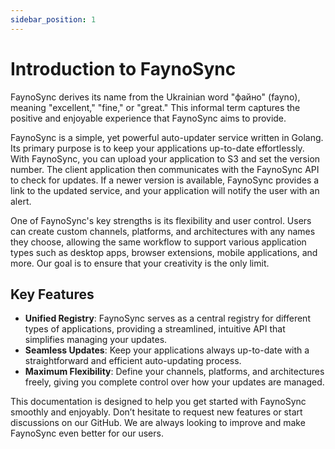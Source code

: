 ```yaml
---
sidebar_position: 1
---
```


# Introduction to FaynoSync

FaynoSync derives its name from the Ukrainian word "файно" (fayno), meaning "excellent," "fine," or "great." This informal term captures the positive and enjoyable experience that FaynoSync aims to provide.

FaynoSync is a simple, yet powerful auto-updater service written in Golang. Its primary purpose is to keep your applications up-to-date effortlessly. With FaynoSync, you can upload your application to S3 and set the version number. The client application then communicates with the FaynoSync API to check for updates. If a newer version is available, FaynoSync provides a link to the updated service, and your application will notify the user with an alert.

One of FaynoSync's key strengths is its flexibility and user control. Users can create custom channels, platforms, and architectures with any names they choose, allowing the same workflow to support various application types such as desktop apps, browser extensions, mobile applications, and more. Our goal is to ensure that your creativity is the only limit.

## Key Features

- **Unified Registry**: FaynoSync serves as a central registry for different types of applications, providing a streamlined, intuitive API that simplifies managing your updates.
- **Seamless Updates**: Keep your applications always up-to-date with a straightforward and efficient auto-updating process.
- **Maximum Flexibility**: Define your channels, platforms, and architectures freely, giving you complete control over how your updates are managed.


This documentation is designed to help you get started with FaynoSync smoothly and enjoyably. Don’t hesitate to request new features or start discussions on our GitHub. We are always looking to improve and make FaynoSync even better for our users.